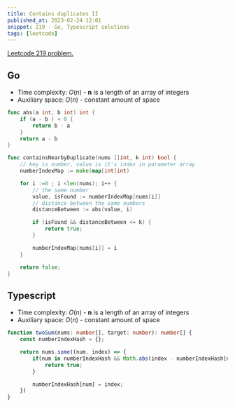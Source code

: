 ```yaml
---
title: Contains duplicates II
published_at: 2023-02-24 12:01
snippet: 219 - Go, Typescript solutions
tags: [leetcode]
---
```


[Leetcode 219 problem.](https://leetcode.com/problems/contains-duplicates/)

## Go

- Time complexity: $O(n)$ - **n** is a length of an array of integers
- Auxiliary space: $O(n)$ - constant amount of space

```go
func abs(a int, b int) int {
    if (a - b ) < 0 {
        return b - a
    }
    return a - b
}

func containsNearbyDuplicate(nums []int, k int) bool {
    // key is number, value is it's index in parameter array
    numberIndexMap := make(map[int]int)

    for i :=0 ; i <len(nums); i++ {
        // the same number
        value, isFound := numberIndexMap[nums[i]]
        // distance between the same numbers
        distanceBetween := abs(value, i)

        if (isFound && distanceBetween <= k) {
            return true;
        }

        numberIndexMap[nums[i]] = i
    }

    return false;
}
```


## Typescript

- Time complexity: $O(n)$ - **n** is a length of an array of integers
- Auxiliary space: $O(n)$ - constant amount of space

```typescript
function twoSum(nums: number[], target: number): number[] {
    const numberIndexHash = {};

    return nums.some((num, index) => {
        if(num in numberIndexHash && Math.abs(index - numberIndexHash[num]) <= k) {
            return true;
        }

        numberIndexHash[num] = index;
    })
}
```